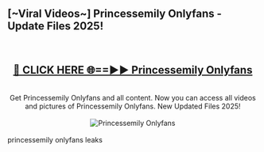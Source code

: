 <h2>[~Viral Videos~] Princessemily Onlyfans - Update Files 2025!</h2>
<br>
<div align="center">
<h2><a href="https://betterlinks.top/A2PfLJ" rel="nofollow">🔴 CLICK HERE 🌐==►► Princessemily Onlyfans</a></h2>
<br>
Get Princessemily Onlyfans and all content. Now you can access all videos and pictures of Princessemily Onlyfans. New Updated Files 2025!
<br>
<br>
<a href="https://betterlinks.top/A2PfLJ" rel="nofollow" data-target="animated-image.originalLink"><img src="https://i.ibb.co.com/WyWwxjT/player-gif2.gif" alt="Princessemily Onlyfans" style="max-width: 100%; display: inline-block;" data-target="animated-image.originalImage"></a>
</div>
<br>
princessemily onlyfans leaks